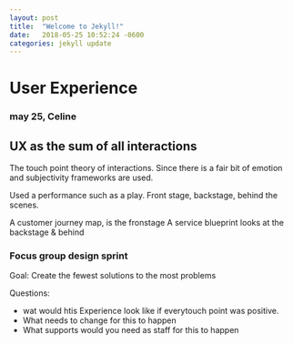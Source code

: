 ```yaml
---
layout: post
title:  "Welcome to Jekyll!"
date:   2018-05-25 10:52:24 -0600
categories: jekyll update
---
```


# User Experience
### may 25, Celine

## UX as the sum of all interactions

The touch point theory of interactions. Since there is a fair bit of emotion and subjectivity frameworks are used.

Used a performance such as a play. Front stage, backstage, behind the scenes.

A customer journey map, is the fronstage
A service blueprint looks at the backstage & behind

### Focus group design sprint
Goal: Create the fewest solutions to the most problems

Questions:

- wat would htis Experience look like if everytouch point was positive.
- What needs to change for this to happen
- What supports would you need as staff for this to happen
